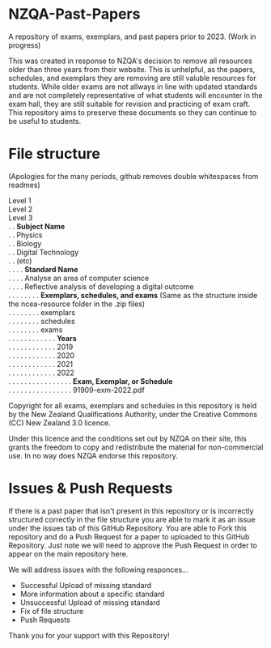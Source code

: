 # NZQA-Past-Papers
A repository of exams, exemplars, and past papers prior to 2023. (Work in progress)

This was created in response to NZQA's decision to remove all resources older than three years from their website. This is unhelpful, as the papers, schedules, and exemplars they are removing are still valuble resources for students. While older exams are not allways in line with updated standards and are not completely representative of what students will encounter in the exam hall, they are still suitable for revision and practicing of exam craft. This repository aims to preserve these documents so they can continue to be useful to students.

# File structure
(Apologies for the many periods, github removes double whitespaces from readmes)

Level 1<br />
Level 2<br />
Level 3<br />
. . **Subject Name**<br />
. . Physics<br />
. . Biology<br />
. . Digital Technology<br />
. . (etc)<br />
. . . . **Standard Name**<br />
. . . . Analyse an area of computer science<br />
. . . . Reflective analysis of developing a digital outcome<br />
. . . . . . . . **Exemplars, schedules, and exams** (Same as the structure inside the ncea-resource folder in the .zip files)<br />
. . . . . . . . exemplars<br />
. . . . . . . . schedules<br />
. . . . . . . . exams<br />
. . . . . . . . . . . . **Years**<br />
. . . . . . . . . . . . 2019<br />
. . . . . . . . . . . . 2020<br />
. . . . . . . . . . . . 2021<br />
. . . . . . . . . . . . 2022<br />
. . . . . . . . . . . . . . . . **Exam, Exemplar, or Schedule**<br />
. . . . . . . . . . . . . . . . 91909-exm-2022.pdf<br />
                
Copyright for all exams, exemplars and schedules in this repository is held by the New Zealand Qualifications Authority, under the Creative Commons (CC) New Zealand 3.0 licence. 

Under this licence and the conditions set out by NZQA on their site, this grants the freedom to copy and redistribute the material for non-commercial use. In no way does NZQA endorse this repository.
          
# Issues & Push Requests
If there is a past paper that isn't present in this repository or is incorrectly structured correctly in the file structure you are able to mark it as an issue under the issues tab of this GitHub Repository.
You are able to Fork this repository and do a Push Request for a paper to uploaded to this GitHub Repository. Just note we will need to approve the Push Request in order to appear on the main repository here.

We will address issues with the following responces...
- Successful Upload of missing standard
- More information about a specific standard
- Unsuccessful Upload of missing standard
- Fix of file structure
- Push Requests

Thank you for your support with this Repository!

